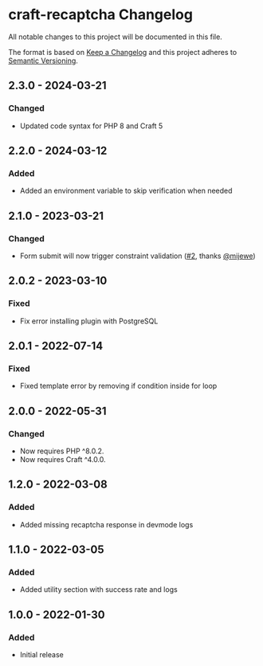 # craft-recaptcha Changelog

All notable changes to this project will be documented in this file.

The format is based on [Keep a Changelog](http://keepachangelog.com/) and this project adheres to [Semantic Versioning](http://semver.org/).

## 2.3.0 - 2024-03-21
### Changed
- Updated code syntax for PHP 8 and Craft 5

## 2.2.0 - 2024-03-12
### Added
- Added an environment variable to skip verification when needed

## 2.1.0 - 2023-03-21
### Changed
- Form submit will now trigger constraint validation ([#2](https://github.com/c10d-dev/craft-recaptcha/issues/2), thanks [@mijewe](https://github.com/mijewe))

## 2.0.2 - 2023-03-10
### Fixed
- Fix error installing plugin with PostgreSQL

## 2.0.1 - 2022-07-14
### Fixed
- Fixed template error by removing if condition inside for loop

## 2.0.0 - 2022-05-31
### Changed
- Now requires PHP ^8.0.2.
- Now requires Craft ^4.0.0.

## 1.2.0 - 2022-03-08
### Added
- Added missing recaptcha response in devmode logs

## 1.1.0 - 2022-03-05
### Added
- Added utility section with success rate and logs

## 1.0.0 - 2022-01-30
### Added
- Initial release
